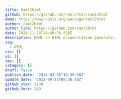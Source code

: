 ```yaml
---
title: Raml2html
github: https://github.com/raml2html/raml2html
demo: https://www.npmjs.org/package/raml2html
author: raml2html
author_link: https://github.com/raml2html
date: 2024-11-28T14:48:56.590Z
description: RAML to HTML documentation generator.
ssg:
  - HTML
css: []
ui: []
cms: []
category: []
draft: false
publish_date: '2014-03-05T10:39:58Z'
update_date: '2022-09-22T08:36:40Z'
github_star: 1138
github_fork: 249
---
```

